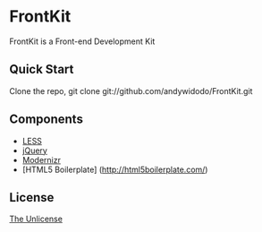 # FrontKit
FrontKit is a Front-end Development Kit

## Quick Start
Clone the repo,	git clone git://github.com/andywidodo/FrontKit.git

## Components
* [LESS](http://lesscss.org)
* [jQuery](http://jquery.com)
* [Modernizr](http://modernizr.com)
* [HTML5 Boilerplate] (http://html5boilerplate.com/)

## License
[The Unlicense](http://unlicense.org/)